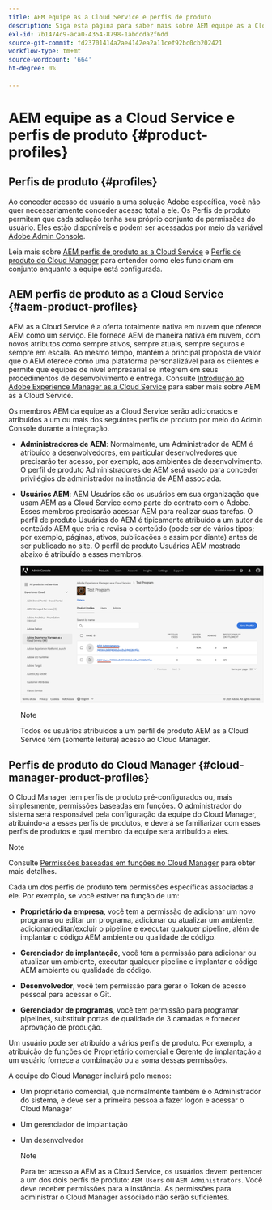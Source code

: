 ```yaml
---
title: AEM equipe as a Cloud Service e perfis de produto
description: Siga esta página para saber mais sobre AEM equipe as a Cloud Service e perfis de produto.
exl-id: 7b1474c9-aca0-4354-8798-1abdcda2f6dd
source-git-commit: fd23701414a2ae4142ea2a11cef92bc0cb202421
workflow-type: tm+mt
source-wordcount: '664'
ht-degree: 0%

---
```


# AEM equipe as a Cloud Service e perfis de produto {#product-profiles}

## Perfis de produto {#profiles}

Ao conceder acesso de usuário a uma solução Adobe específica, você não quer necessariamente conceder acesso total a ele. Os Perfis de produto permitem que cada solução tenha seu próprio conjunto de permissões do usuário. Eles estão disponíveis e podem ser acessados por meio da variável [Adobe Admin Console](/help/onboarding/learn-concepts/admin-console.md).

Leia mais sobre [AEM perfis de produto as a Cloud Service](#aem-product-profiles) e [Perfis de produto do Cloud Manager](#cloud-manager-product-profiles) para entender como eles funcionam em conjunto enquanto a equipe está configurada.

## AEM perfis de produto as a Cloud Service {#aem-product-profiles}

AEM as a Cloud Service é a oferta totalmente nativa em nuvem que oferece AEM como um serviço. Ele fornece AEM de maneira nativa em nuvem, com novos atributos como sempre ativos, sempre atuais, sempre seguros e sempre em escala. Ao mesmo tempo, mantém a principal proposta de valor que o AEM oferece como uma plataforma personalizável para os clientes e permite que equipes de nível empresarial se integrem em seus procedimentos de desenvolvimento e entrega. Consulte [Introdução ao Adobe Experience Manager as a Cloud Service](https://experienceleague.adobe.com/docs/experience-manager-cloud-service/overview/introduction.html?lang=en) para saber mais sobre AEM as a Cloud Service.

Os membros AEM da equipe as a Cloud Service serão adicionados e atribuídos a um ou mais dos seguintes perfis de produto por meio do Admin Console durante a integração.

* **Administradores de AEM**: Normalmente, um Administrador de AEM é atribuído a desenvolvedores, em particular desenvolvedores que precisarão ter acesso, por exemplo, aos ambientes de desenvolvimento. O perfil de produto Administradores de AEM será usado para conceder privilégios de administrador na instância de AEM associada.

* **Usuários AEM**: AEM Usuários são os usuários em sua organização que usam AEM as a Cloud Service como parte do contrato com o Adobe. Esses membros precisarão acessar AEM para realizar suas tarefas. O perfil de produto Usuários do AEM é tipicamente atribuído a um autor de conteúdo AEM que cria e revisa o conteúdo (pode ser de vários tipos; por exemplo, páginas, ativos, publicações e assim por diante) antes de ser publicado no site. O perfil de produto Usuários AEM mostrado abaixo é atribuído a esses membros.

   ![](/help/onboarding/learn-concepts/assets/admin-console-profiles.png)

   >[!NOTE]
   >Todos os usuários atribuídos a um perfil de produto AEM as a Cloud Service têm (somente leitura) acesso ao Cloud Manager.

## Perfis de produto do Cloud Manager {#cloud-manager-product-profiles}

O Cloud Manager tem perfis de produto pré-configurados ou, mais simplesmente, permissões baseadas em funções. O administrador do sistema será responsável pela configuração da equipe do Cloud Manager, atribuindo-a a esses perfis de produtos, e deverá se familiarizar com esses perfis de produtos e qual membro da equipe será atribuído a eles.
>[!NOTE]
>Consulte [Permissões baseadas em funções no Cloud Manager](/help/onboarding/learn-concepts/cloud-manager-introduction.md##role-based-permissions) para obter mais detalhes.

Cada um dos perfis de produto tem permissões específicas associadas a ele. Por exemplo, se você estiver na função de um:

* **Proprietário da empresa**, você tem a permissão de adicionar um novo programa ou editar um programa, adicionar ou atualizar um ambiente, adicionar/editar/excluir o pipeline e executar qualquer pipeline, além de implantar o código AEM ambiente ou qualidade de código.

* **Gerenciador de implantação**, você tem a permissão para adicionar ou atualizar um ambiente, executar qualquer pipeline e implantar o código AEM ambiente ou qualidade de código.

* **Desenvolvedor**, você tem permissão para gerar o Token de acesso pessoal para acessar o Git.

* **Gerenciador de programas**, você tem permissão para programar pipelines, substituir portas de qualidade de 3 camadas e fornecer aprovação de produção.

Um usuário pode ser atribuído a vários perfis de produto. Por exemplo, a atribuição de funções de Proprietário comercial e Gerente de implantação a um usuário fornece a combinação ou a soma dessas permissões.

A equipe do Cloud Manager incluirá pelo menos:

* Um proprietário comercial, que normalmente também é o Administrador do sistema, e deve ser a primeira pessoa a fazer logon e acessar o Cloud Manager
* Um gerenciador de implantação
* Um desenvolvedor

   >[!NOTE]
   >Para ter acesso a AEM as a Cloud Service, os usuários devem pertencer a um dos dois perfis de produto: `AEM Users` ou `AEM Administrators`. Você deve receber permissões para a instância. As permissões para administrar o Cloud Manager associado não serão suficientes.
